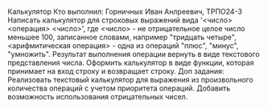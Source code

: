 Калькулятор
Кто выполнил: Горничных Иван Анлреевич, ТРПО24-3
Написать калькулятор для строковых выражений вида '<число> <операция> <число>', где <число> - не отрицательное целое число меньшее 100, записанное словами, например "тридцать четыре", <арифмитическая операция> - одна из операций "плюс", "минус", "умножить". Результат выполнения операции вернуть в виде текстового представления числа. Оформить калькулятор в виде функции, которая принимает на вход строку и возвращает строку.
Доп задания:
Реализовать текстовый калькулятор для выражения из произвольного количества операций с учетом приоритета операций.
Добавить возможность использования отрицательных чисел.
